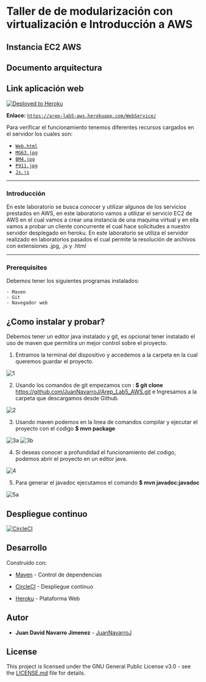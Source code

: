 # Taller de de modularización con virtualización e Introducción a AWS

## Instancia EC2 AWS


## Documento arquitectura


## Link aplicación web

[![Deployed to Heroku](https://www.herokucdn.com/deploy/button.png)](https://arep-lab5-aws.herokuapp.com/WebService/Web.html)

**Enlace:** [`https://arep-lab5-aws.herokuapp.com/WebService/`](https://arep-lab5-aws.herokuapp.com/WebService/Web.html)

Para verificar el funcionamiento tenemos diferentes recursos cargados en el servidor los cuales son:

- [`Web.html`](https://arep-lab5-aws.herokuapp.com/WebService/Web.html)
- [`MG63.jpg`](https://arep-lab4-ioc.herokuapp.com/WebService/MG63.jpg)
- [`BM4.jpg`](https://arep-lab4-ioc.herokuapp.com/WebService/BM4.jpg)
- [`P911.jpg`](https://arep-lab4-ioc.herokuapp.com/WebService/P911.jpg)
- [`Js.js`](https://arep-lab4-ioc.herokuapp.com/WebService/js.js)

---

### Introducción

En este laboratorio se busca conocer y utilizar algunos de los servicios prestados en AWS, en este laboratorio vamos a utilizar el servicio EC2 de AWS en el cual vamos a crear una instancia de una maquina virtual y en ella vamos a probar un cliente concurrente el cual hace solicitudes a nuestro servidor desplegado en heroku. En este laboratorio se utiliza el servidor realizado en laboratorios pasados el cual permite la resolución de archivos con extensiones .jpg, .js y .html

---

### Prerequisites

Debemos tener los siguientes programas instalados:
```
- Maven 
- Git
- Navegador web
```

## ¿Como instalar y probar?

Debemos tener un editor java instalado y git, es opcional tener instalado el uso de maven que permitira un mejor control sobre el proyecto.

1. Entramos la terminal del dispositivo y accedemos a la carpeta en la cual queremos guardar el proyecto. 

![1](https://user-images.githubusercontent.com/44879884/75121441-fb878300-5661-11ea-91b5-330ef63613a1.PNG)

2. Usando los comandos de git empezamos con : **$ git clone** https://github.com/JuanNavarroJ/Arep_Lab5_AWS.git e Ingresamos a la carpeta que descargamos desde Github.

![2](https://user-images.githubusercontent.com/44879884/75121443-fc201980-5661-11ea-8f00-3088434e741c.PNG)

3. Usando maven podemos en la linea de comandos compilar y ejecutar el proyecto con el codigo **$ mvn package**

![3a](https://user-images.githubusercontent.com/44879884/75121444-fcb8b000-5661-11ea-978e-c8be43e677fd.PNG)
![3b](https://user-images.githubusercontent.com/44879884/75121445-fcb8b000-5661-11ea-8615-1fabfffed750.PNG)

4. Si deseas conocer a profundidad el funcionamiento del codigo, podemos abrir el proyecto en un editor java.

![4](https://user-images.githubusercontent.com/44879884/75121446-fcb8b000-5661-11ea-89a4-0bddf55da9fe.PNG)

5. Para generar el javadoc ejecutamos el comando **$ mvn javadoc:javadoc**

![5a](https://user-images.githubusercontent.com/44879884/75121448-fe827380-5661-11ea-930d-c116ce286949.PNG)

## Despliegue continuo

[![CircleCI](https://circleci.com/gh/JuanNavarroJ/Arep_Lab5_AWS.svg?style=svg)](https://circleci.com/gh/JuanNavarroJ/Arep_Lab5_AWS)

## Desarrollo

Construido con:

-   [Maven](https://maven.apache.org/)  - Control de dependencias

-	 [CircleCI](https://circleci.com/)  - Despliegue continuo

-	 [Heroku](https://dashboard.heroku.com/apps) - Plataforma Web

## Autor

-   **Juan David Navarro Jimenez**    -  [JuanNavarroJ](https://github.com/JuanNavarroJ)

## License

This project is licensed under the GNU General Public License v3.0 - see the [LICENSE.md](https://github.com/JuanNavarroJ/Arep_Lab5_AWS/blob/master/LICENSE.txt) file for details.

